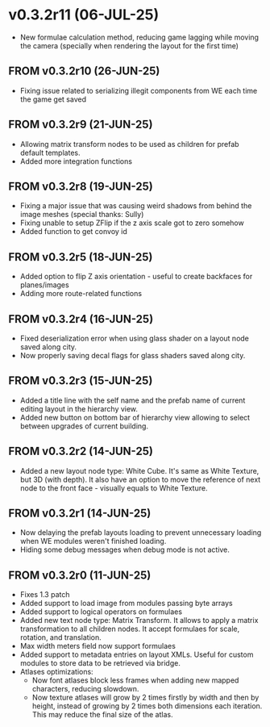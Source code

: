 # v0.3.2r11 (06-JUL-25)

- New formulae calculation method, reducing game lagging while moving the camera (specially when rendering the layout for the first time)

## FROM v0.3.2r10 (26-JUN-25)

- Fixing issue related to serializing illegit components from WE each time the game get saved

## FROM v0.3.2r9 (21-JUN-25)

- Allowing matrix transform nodes to be used as children for prefab default templates.
- Added more integration functions

## FROM v0.3.2r8 (19-JUN-25)

- Fixing a major issue that was causing weird shadows from behind the image meshes (special thanks: Sully)
- Fixing unable to setup ZFlip if the z axis scale got to zero somehow
- Added function to get convoy id

## FROM v0.3.2r5 (18-JUN-25)

- Added option to flip Z axis orientation - useful to create backfaces for planes/images
- Adding more route-related functions

## FROM v0.3.2r4 (16-JUN-25)

- Fixed deserialization error when using glass shader on a layout node saved along city.
- Now properly saving decal flags for glass shaders saved along city.

## FROM v0.3.2r3 (15-JUN-25)

- Added a title line with the self name and the prefab name of current editing layout in the hierarchy view.
- Added new button on bottom bar of hierarchy view allowing to select between upgrades of current building.

## FROM v0.3.2r2 (14-JUN-25)

- Added a new layout node type: White Cube. It's same as White Texture, but 3D (with depth). It also have an option to move the reference of next node to the front face - visually equals to White Texture.

## FROM v0.3.2r1 (14-JUN-25)

- Now delaying the prefab layouts loading to prevent unnecessary loading when WE modules weren't finished loading.
- Hiding some debug messages when debug mode is not active.

## FROM v0.3.2r0 (11-JUN-25)

- Fixes 1.3 patch
- Added support to load image from modules passing byte arrays
- Added support to logical operators on formulaes
- Added new text node type: Matrix Transform. It allows to apply a matrix transformation to all children nodes. It accept formulaes for scale, rotation, and translation.
- Max width meters field now support formulaes 
- Added support to metadata entries on layout XMLs. Useful for custom modules to store data to be retrieved via bridge.
- Atlases optimizations:
  - Now font atlases block less frames when adding new mapped characters, reducing slowdown.
  - Now texture atlases will grow by 2 times firstly by width and then by height, instead of growing by 2 times both dimensions each iteration. This may reduce the final size of the atlas.
